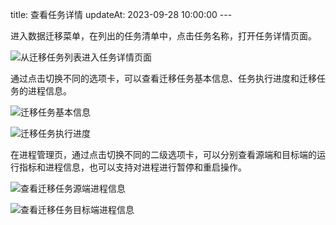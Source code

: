 title: 查看任务详情 updateAt: 2023-09-28 10:00:00 ---

进入数据迁移菜单，在列出的任务清单中，点击任务名称，打开任务详情页面。

![从迁移任务列表进入任务详情页面](../../images/从迁移任务列表进入任务详情页面.png)

通过点击切换不同的选项卡，可以查看迁移任务基本信息、任务执行进度和迁移任务的进程信息。

![迁移任务基本信息](../../images/迁移任务基本信息.png)

![迁移任务执行进度](../../images/迁移任务执行进度.png)

在进程管理页，通过点击切换不同的二级选项卡，可以分别查看源端和目标端的运行指标和进程信息，也可以支持对进程进行暂停和重启操作。

![查看迁移任务源端进程信息](../../images/查看迁移任务源端进程信息.png)

![查看迁移任务目标端进程信息](../../images/查看迁移任务目标端进程信息.png)
